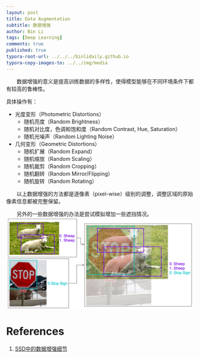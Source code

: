 ```yaml
---
layout: post
title: Data Augmentation
subtitle: 数据增强
author: Bin Li
tags: [Deep Learning]
comments: true
published: true
typora-root-url: ../../../binlidaily.github.io
typora-copy-images-to: ../../img/media
---
```


　　数据增强的意义是提高训练数据的多样性，使得模型能够在不同环境条件下都有较高的鲁棒性。

具体操作有：
* 光度变形（Photometric Distortions）
    * 随机亮度（Random Brightness）
    * 随机对比度，色调和饱和度（Random Contrast, Hue, Saturation）
    * 随机光噪声（Random Lighting Noise）
* 几何变形（Geometric Distortions）
    * 随机扩展（Random Expand）
    * 随机缩放（Random Scaling）
    * 随机裁剪（Random Cropping）
    * 随机翻转（Random Mirror/Flipping）
    * 随机旋转（Random Rotating）

　　以上数据增强的方法都是逐像素（pixel-wise）级别的调整，调整区域的原始像素信息都被完整保留。

　　另外的一些数据增强的办法是尝试模拟增加一些遮挡情况。
![-w868](/img/media/15880509258623.jpg)


# References
1. [SSD中的数据增强细节](https://nicehuster.github.io/2019/05/11/ssd-dataaug/)